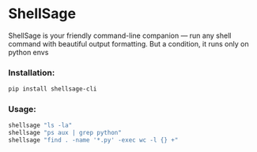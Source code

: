
# ShellSage 

ShellSage is your friendly command-line companion — run any shell command with beautiful output formatting.
But a condition, it runs only on python envs

### Installation:
```bash
pip install shellsage-cli
```

### Usage:
```bash
shellsage "ls -la"
shellsage "ps aux | grep python"
shellsage "find . -name '*.py' -exec wc -l {} +"

